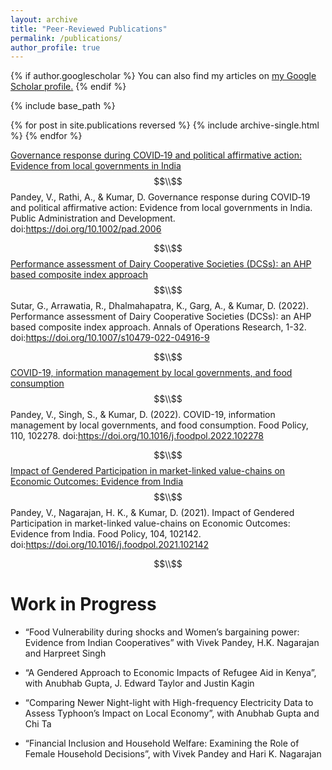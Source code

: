 ```yaml
---
layout: archive
title: "Peer-Reviewed Publications"
permalink: /publications/
author_profile: true
---
```


{% if author.googlescholar %}
  You can also find my articles on <u><a href="{{author.googlescholar}}">my Google Scholar profile</a>.</u>
{% endif %}

{% include base_path %}

{% for post in site.publications reversed %}
  {% include archive-single.html %}
{% endfor %}

[Governance response during COVID‐19 and political affirmative action: Evidence from local governments in India](https://doi.org/10.1002/pad.2006) $$\\$$
Pandey, V., Rathi, A., & Kumar, D. Governance response during COVID‐19 and political affirmative action: Evidence from local governments in India. Public Administration and Development. doi:https://doi.org/10.1002/pad.2006

$$\\$$
[Performance assessment of Dairy Cooperative Societies (DCSs): an AHP based composite index approach](https://doi.org/10.1007/s10479-022-04916-9) $$\\$$
Sutar, G., Arrawatia, R., Dhalmahapatra, K., Garg, A., & Kumar, D. (2022). Performance assessment of Dairy Cooperative Societies (DCSs): an AHP based composite index approach. Annals of Operations Research, 1-32. doi:https://doi.org/10.1007/s10479-022-04916-9

$$\\$$
[COVID-19, information management by local governments, and food consumption](https://doi.org/10.1016/j.foodpol.2022.102278) $$\\$$
Pandey, V., Singh, S., & Kumar, D. (2022). COVID-19, information management by local governments, and food consumption. Food Policy, 110, 102278. doi:https://doi.org/10.1016/j.foodpol.2022.102278

$$\\$$
[Impact of Gendered Participation in market-linked value-chains on Economic Outcomes: Evidence from India](https://doi.org/10.1016/j.foodpol.2021.102142) $$\\$$
Pandey, V., Nagarajan, H. K., & Kumar, D. (2021). Impact of Gendered Participation in market-linked value-chains on Economic Outcomes: Evidence from India. Food Policy, 104, 102142. doi:https://doi.org/10.1016/j.foodpol.2021.102142


$$\\$$
# Work in Progress

* “Food Vulnerability during shocks and Women’s bargaining power: Evidence from Indian Cooperatives” with Vivek Pandey, H.K. Nagarajan and Harpreet Singh

* “A Gendered Approach to Economic Impacts of Refugee Aid in Kenya”, with Anubhab Gupta, J. Edward
Taylor and Justin Kagin

* “Comparing Newer Night-light with High-frequency Electricity Data to Assess Typhoon’s Impact on Local
Economy”, with Anubhab Gupta and Chi Ta

* “Financial Inclusion and Household Welfare: Examining the Role of Female Household Decisions”, with
Vivek Pandey and Hari K. Nagarajan
